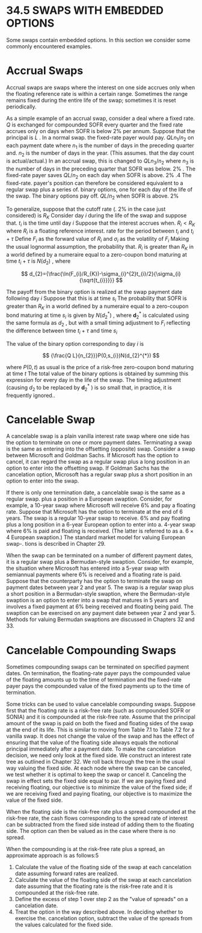 # 34.5 SWAPS WITH EMBEDDED OPTIONS  

Some swaps contain embedded options. In this section we consider some commonly encountered examples.  

# Accrual Swaps  

Accrual swaps are swaps where the interest on one side accrues only when the floating reference rate is within a certain range. Sometimes the range remains fixed during the entire life of the swap; sometimes it is reset periodically.  

As a simple example of an accrual swap, consider a deal where a fixed rate. $Q$ is exchanged for compounded SOFR every quarter and the fixed rate accrues only on days when SOFR is below $2\%$ per annum. Suppose that the principal is $L$ . In a normal swap. the fixed-rate payer would pay. $Q L n_{1}/n_{2}$ on each payment date where $n_{1}$ is the number of days in the preceding quarter and. $n_{2}$ is the number of days in the year. (This assumes. that the day count is actual/actual.) In an accrual swap, this is changed to $Q L n_{3}/n_{2}$ where $n_{3}$ is the number of days in the preceding quarter that SOFR was below. $2\%$ . The fixed-rate payer saves $Q L/n_{2}$ on each day when SOFR is above. $2\%$ .4 The fixed-rate. payer's position can therefore be considered equivalent to a regular swap plus a series of. binary options, one for each day of the life of the swap. The binary options pay off. $Q L/n_{2}$ when SOFR is above. $2\%$  

To generalize, suppose that the cutoff rate (. $2\%$ in the case just considered) is $R_{K}$ Consider day $i$ during the life of the swap and suppose that. $t_{i}$ is the time until day $i$ Suppose that the interest accrues when. $R_{i}<R_{K}$ where $R_{i}$ is a floating reference interest. rate for the period between $t_{i}$ and $t_{i}+\tau$ Define $F_{i}$ as the forward value of $R_{i}$ and $\sigma_{i}$ as the volatility of $F_{i}$ Making the usual lognormal assumption, the probability that. $R_{i}$ is greater than $R_{K}$ in a world defined by a numeraire equal to a zero-coupon bond maturing at time $t_{i}+\tau$ is $N(d_{2})$ , where  

$$
d_{2}={\frac{\ln(F_{i}/R_{K})-\sigma_{i}^{2}t_{i}/2}{\sigma_{i}{\sqrt{t_{i}}}}}
$$  

The payoff from the binary option is realized at the swap payment date following day $i$ Suppose that this is at time $s_{i}$ The probability that SOFR is greater than $R_{K}$ in a world defined by a numeraire equal to a zero-coupon bond maturing at time $s_{i}$ is given by $N(d_{2}^{*})$ , where $\boldsymbol{d}_{2}^{*}$ is calculated using the same formula as $d_{2}$ , but with a small timing adjustment to $F_{i}$ reflecting the difference between time $t_{i}+\tau$ and time $s_{i}$  

The value of the binary option corresponding to day $i$ is  

$$
{\frac{Q L}{n_{2}}}P(0,s_{i})N(d_{2}^{*})
$$  

where $P(0,t)$ as usual is the price of a risk-free zero-coupon bond maturing at time $t$ The total value of the binary options is obtained by summing this expression for every day in the life of the swap. The timing adjustment (causing $d_{2}$ to be replaced by $\boldsymbol{d}_{2}^{*}$ ) is so small that, in practice, it is frequently ignored..  

# Cancelable Swap  

A cancelable swap is a plain vanilla interest rate swap where one side has the option to terminate on one or more payment dates. Terminating a swap is the same as entering into the offsetting (opposite) swap. Consider a swap between Microsoft and Goldman Sachs. If Microsoft has the option to cancel, it can regard the swap as a regular swap plus a long position in an option to enter into the offsetting swap. If Goldman Sachs has the cancelation option, Microsoft has a regular swap plus a short position in an option to enter into the swap.  

If there is only one termination date, a cancelable swap is the same as a regular swap. plus a position in a European swaption. Consider, for example, a 10-year swap where Microsoft will receive $6\%$ and pay a floating rate. Suppose that Microsoft has the option to terminate at the end of 6 years. The swap is a regular 10-year swap to receive. $6\%$ and pay floating plus a long position in a 6-year European option to enter into a. 4-year swap where $6\%$ is paid and floating is received. (The latter is referred to as a. $6\times4$ European swaption.) The standard market model for valuing European swap-. tions is described in Chapter 29.  

When the swap can be terminated on a number of different payment dates, it is a regular swap plus a Bermudan-style swaption. Consider, for example, the situation where Microsoft has entered into a 5-year swap with semiannual payments where $6\%$ is received and a floating rate is paid. Suppose that the counterparty has the option to terminate the swap on payment dates between year 2 and year 5. The swap is a regular swap plus a short position in a Bermudan-style swaption, where the Bermudan-style swaption is an option to enter into a swap that matures in 5 years and involves a fixed payment at $6\%$ being received and floating being paid. The swaption can be exercised on any payment date between year 2 and year 5. Methods for valuing Bermudan swaptions are discussed in Chapters 32 and 33.  

# Cancelable Compounding Swaps  

Sometimes compounding swaps can be terminated on specified payment dates. On termination, the floating-rate payer pays the compounded value of the floating amounts up to the time of termination and the fixed-rate payer pays the compounded value of the fixed payments up to the time of termination.  

Some tricks can be used to value cancelable compounding swaps. Suppose first that the floating rate is a risk-free rate (such as compounded SOFR or SONIA) and it is compounded at the risk-free rate. Assume that the principal amount of the swap is paid on both the fixed and floating sides of the swap at the end of its life. This is similar to moving from Table 7.1 to Table 7.2 for a vanilla swap. It does not change the value of the swap and has the effect of ensuring that the value of the floating side always equals the notional principal immediately after a payment date. To make the cancelation decision, we need only look at the fixed side. We construct an interest rate tree as outlined in Chapter 32. We roll back through the tree in the usual way valuing the fixed side. At each node where the swap can be canceled, we test whether it is optimal to keep the swap or cancel it. Canceling the swap in effect sets the fixed side equal to par. If we are paying fixed and receiving floating, our objective is to minimize the value of the fixed side; if we are receiving fixed and paying floating, our objective is to maximize the value of the fixed side.  

When the floating side is the risk-free rate plus a spread compounded at the risk-free rate, the cash flows corresponding to the spread rate of interest can be subtracted from the fixed side instead of adding them to the floating side. The option can then be valued as in the case where there is no spread.  

When the compounding is at the risk-free rate plus a spread, an approximate approach is as follows:5  

1. Calculate the value of the floating side of the swap at each cancelation date assuming forward rates are realized.   
2. Calculate the value of the floating side of the swap at each cancelation date assuming that the floating rate is the risk-free rate and it is compounded at the risk-free rate.   
3. Define the excess of step 1 over step 2 as the "value of spreads" on a cancelation date.   
4. Treat the option in the way described above. In deciding whether to exercise the. cancelation option, subtract the value of the spreads from the values calculated for the fixed side.  
